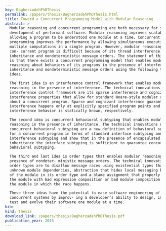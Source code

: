 ```yaml
---
key: BagherzadehPhDThesis
permalink: /papers/thesis/BagherzadehPhDThesis.html
title: Toward a Concurrent Programming Model with Modular Reasoning
abstract: >
  Modular reasoning and concurrent programming are both necessary for scalable
  development of performant software. Modular reasoning improves scalability by
  allowing a program to be understood one module at a time. Concurrent
  programming improves the performance by allowing simultaneous executions of
  multiple computations in a single program. However, modular reasoning about a
  con- current program is difficult because of its thread interference, module
  inheritance and nondeterministic message orders. The statement of this thesis
  is that there exists a concurrent programming model that enables modular
  reasoning about behaviors of its programs in the presence of interference,
  inheritance and nondeterministic message orders using the following three
  ideas.

  The first idea is an interference control framework that enables modular
  reasoning in the presence of interference. The technical innovations of the
  interference control framework are its sparse interference and cognizant
  interference properties that allow for standard Hoare-style modular reasoning
  about a concurrent program. Sparse and cognizant interference guarantee that
  interference happens only at explicitly specified program points and the
  interference behavior is statically known, respectively.

  The second idea is concurrent behavioral subtyping that enables modular
  reasoning in the presence of inheritance. The technical innovations of
  concurrent behavioral subtyping are a new definition of behavioral subtyping
  for a concurrent program in terms of standard interface subtyping and a novel
  interference subtyping and show that in the presence of encapsulated
  inheritance the interface subtyping is sufficient to guarantee concurrent
  behavioral subtyping.

  The third and last idea is order types that enables modular reasoning in the
  presence of nondeter- ministic message orders. The technical innovations of
  order types are to disallow message races using existential types that capture
  unknown module dependencies, abstraction that hides local messaging behavior
  of the module in its order type and a blame assignment that properly blames
  the module with bad expression composition or bad module composition and not
  the module in which the race happens.

  These three ideas have the potential to ease software engineering of
  concurrent systems by improv- ing a developer’s ability to design, implement,
  test and evolve their software one module at a time.
bib:
kind: thesis
download_link: /papers/thesis/BagherzadehPhDThesis.pdf
publication_year: 2016
---
```

